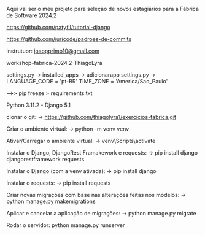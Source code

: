 Aqui vai ser o meu projeto para seleção de novos estagiários para a Fábrica de Software 2024.2

https://github.com/patyfil/tutorial-django

https://github.com/iuricode/padroes-de-commits

instrutuor: joaopprimo10@gmail.com

workshop-fabrica-2024.2-ThiagoLyra

settings.py -> installed_apps -> adicionarapp
settings.py -> LANGUAGE_CODE = 'pt-BR'
TIME_ZONE = 'America/Sao_Paulo'

-->> pip freeze > requirements.txt

Python 3.11.2 - Django 5.1

clonar o git: -> https://github.com/thiagolyra1/exercicios-fabrica.git

Criar o ambiente virtual: -> python -m venv venv

Ativar/Carregar o ambiente virtual: -> venv\Scripts\activate

Instalar o Django, DjangoRest Framakework e requests: -> pip install django djangorestframework requests

Instalar o Django (com a venv ativada): -> pip install django

Instalar o requests: -> pip install requests

Criar novas migrações com base nas alterações feitas nos modelos: -> python manage.py makemigrations

Aplicar e cancelar a aplicação de migrações: -> python manage.py migrate
 
Rodar o servidor: python manage.py runserver
